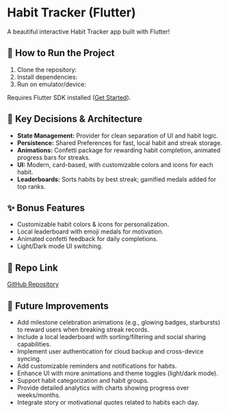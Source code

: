 # Habit Tracker (Flutter)

A beautiful interactive Habit Tracker app built with Flutter!
## 🚀 How to Run the Project

1. Clone the repository:
2.  Install dependencies:
3.  Run on emulator/device:

Requires Flutter SDK installed ([Get Started](https://flutter.dev/docs/get-started/install)).

## 🧩 Key Decisions & Architecture

- **State Management:** Provider for clean separation of UI and habit logic.
- **Persistence:** Shared Preferences for fast, local habit and streak storage.
- **Animations:** Confetti package for rewarding habit completion, animated progress bars for streaks.
- **UI:** Modern, card-based, with customizable colors and icons for each habit.
- **Leaderboards:** Sorts habits by best streak; gamified medals added for top ranks.

## ✨ Bonus Features

- Customizable habit colors & icons for personalization.
- Local leaderboard with emoji medals for motivation.
- Animated confetti feedback for daily completions.
- Light/Dark mode UI switching.



## 📎 Repo Link

[GitHub Repository](https://github.com/deekshachoudhary/habit_tracker.git)

## 🔮 Future Improvements

- Add milestone celebration animations (e.g., glowing badges, starbursts) to reward users when breaking streak records.
- Include a local leaderboard with sorting/filtering and social sharing capabilities.
- Implement user authentication for cloud backup and cross-device syncing.
- Add customizable reminders and notifications for habits.
- Enhance UI with more animations and theme toggles (light/dark mode).
- Support habit categorization and habit groups.
- Provide detailed analytics with charts showing progress over weeks/months.
- Integrate story or motivational quotes related to habits each day.




